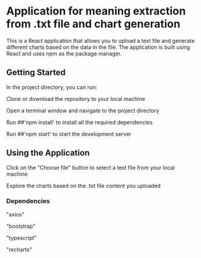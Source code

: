 # Application for meaning extraction from .txt file and chart generation

This is a React application that allows you to upload a text file and generate different charts based on the data in the file. The application is built using React and uses npm as the package manager.

## Getting Started

In the project directory, you can run:

Clone or download the repository to your local machine

Open a terminal window and navigate to the project directory

Run ##'npm install' to install all the required dependencies

Run ##'npm start' to start the development server

## Using the Application

Click on the "Choose file" button to select a text file from your local machine

Explore the charts based on the .txt file content you uploaded

### Dependencies

"axios"

"bootstrap"

"typescript"

"recharts"

